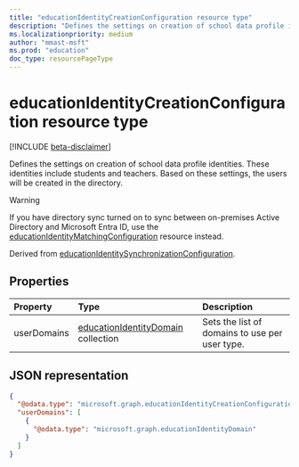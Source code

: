 ```yaml
---
title: "educationIdentityCreationConfiguration resource type"
description: "Defines the settings on creation of school data profile identities. These identities include students and teachers. Based on these settings, the users will be created in the directory."
ms.localizationpriority: medium
author: "mmast-msft"
ms.prod: "education"
doc_type: resourcePageType
---
```


# educationIdentityCreationConfiguration resource type

[!INCLUDE [beta-disclaimer](../../includes/beta-disclaimer.md)]

Defines the settings on creation of school data profile identities. These identities include students and teachers. Based on these settings, the users will be created in the directory.

> [!WARNING]
> If you have directory sync turned on to sync between on-premises Active Directory and Microsoft Entra ID, use the [educationIdentityMatchingConfiguration](educationidentitymatchingconfiguration.md) resource instead.

Derived from [educationIdentitySynchronizationConfiguration](educationidentitysynchronizationconfiguration.md).

## Properties

| Property    | Type                                                             | Description                                    |
| :---------- | :--------------------------------------------------------------- | :--------------------------------------------- |
| userDomains | [educationIdentityDomain](educationidentitydomain.md) collection | Sets the list of domains to use per user type. |

## JSON representation

<!-- {
  "blockType": "resource",
  "optionalProperties": [

  ],
  "@odata.type": "#microsoft.graph.educationIdentityCreationConfiguration"
}-->

```json
{
  "@odata.type": "microsoft.graph.educationIdentityCreationConfiguration",
  "userDomains": [
    {
      "@odata.type": "microsoft.graph.educationIdentityDomain"
    }
  ]
}
```
